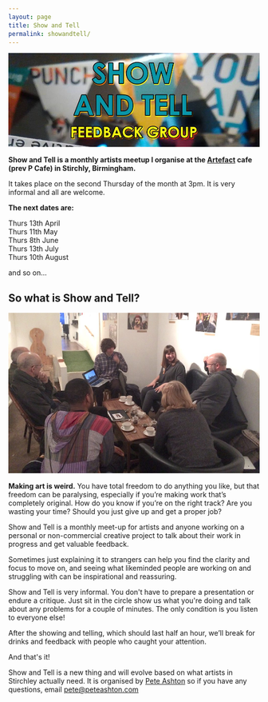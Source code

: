 ```yaml
---
layout: page
title: Show and Tell
permalink: showandtell/
---
```


![](/assets/images/showandtelllowres.jpg)

**Show and Tell is a monthly artists meetup I organise at the [Artefact](http://artefactstirchley.co.uk) cafe (prev P Cafe) in Stirchly, Birmingham.**

It takes place on the second Thursday of the month at 3pm. It is very informal and all are welcome. 

**The next dates are:**

Thurs 13th April  
Thurs 11th May  
Thurs 8th June  
Thurs 13th July  
Thurs 10th August

and so on...

## So what is Show and Tell? 

![](/assets/images/SaTJan-3.jpg)

**Making art is weird.** You have total freedom to do anything you like, but that freedom can be paralysing, especially if you’re making work that’s completely original. How do you know if you’re on the right track? Are you wasting your time? Should you just give up and get a proper job? 

Show and Tell is a monthly meet-up for artists and anyone working on a personal or non-commercial creative project to talk about their work in progress and get valuable feedback.

Sometimes just explaining it to strangers can help you find the clarity and focus to move on, and seeing what likeminded people are working on and struggling with can be inspirational and reassuring.

Show and Tell is very informal. You don't have to prepare a presentation or endure a critique. Just sit in the circle show us what you're doing and talk about any problems for a couple of minutes. The only condition is you listen to everyone else!

After the showing and telling, which should last half an hour, we’ll break for drinks and feedback with people who caught your attention.

And that's it!

Show and Tell is a new thing and will evolve based on what artists in Stirchley actually need. It is organised by [Pete Ashton](http://art.peteashton.com) so if you have any questions, email pete@peteashton.com